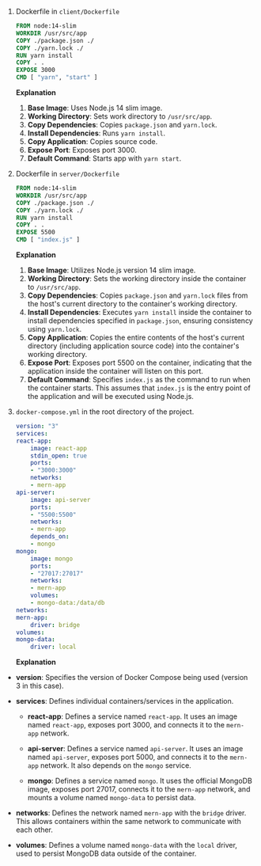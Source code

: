 1. Dockerfile in  ``` client/Dockerfile ```
    ```Dockerfile 
    FROM node:14-slim
    WORKDIR /usr/src/app 
    COPY ./package.json ./ 
    COPY ./yarn.lock ./ 
    RUN yarn install 
    COPY . . 
    EXPOSE 3000 
    CMD [ "yarn", "start" ] 
    ```
    <b>Explanation</b>
    1. **Base Image**: Uses Node.js 14 slim image.
    2. **Working Directory**: Sets work directory to `/usr/src/app`.
    3. **Copy Dependencies**: Copies `package.json` and `yarn.lock`.
    4. **Install Dependencies**: Runs `yarn install`.
    5. **Copy Application**: Copies source code.
    6. **Expose Port**: Exposes port 3000.
    7. **Default Command**: Starts app with `yarn start`.

2. Dockerfile in ``` server/Dockerfile ``` 
    ```Dockerfile 
    FROM node:14-slim
    WORKDIR /usr/src/app
    COPY ./package.json ./
    COPY ./yarn.lock ./
    RUN yarn install
    COPY . .
    EXPOSE 5500
    CMD [ "index.js" ] 
    ```
    <b>Explanation</b>
    1. **Base Image**: Utilizes Node.js version 14 slim image.
    2. **Working Directory**: Sets the working directory inside the container to `/usr/src/app`.
    3. **Copy Dependencies**: Copies `package.json` and `yarn.lock` files from the host's current directory to the container's working directory.
    4. **Install Dependencies**: Executes `yarn install` inside the container to install dependencies specified in `package.json`, ensuring consistency using `yarn.lock`.
    5. **Copy Application**: Copies the entire contents of the host's current directory (including application source code) into the container's working directory.
    6. **Expose Port**: Exposes port 5500 on the container, indicating that the application inside the container will listen on this port.
    7. **Default Command**: Specifies `index.js` as the command to run when the container starts. This assumes that `index.js` is the entry point of the application and will be executed using Node.js.

3. ``` docker-compose.yml ``` in the root directory of the project.
    ```yaml
    version: "3"
    services:
    react-app:
        image: react-app
        stdin_open: true
        ports: 
        - "3000:3000"
        networks:
        - mern-app
    api-server:
        image: api-server
        ports:
        - "5500:5500"
        networks:
        - mern-app
        depends_on:
        - mongo
    mongo:
        image: mongo
        ports:
        - "27017:27017"
        networks:
        - mern-app
        volumes:
        - mongo-data:/data/db
    networks:
    mern-app:
        driver: bridge
    volumes:
    mongo-data:
        driver: local
    ```
    <b>Explanation</b>
  - **version**: Specifies the version of Docker Compose being used (version 3 in this case).
  
  - **services**: Defines individual containers/services in the application.
  
    - **react-app**: Defines a service named `react-app`. It uses an image named `react-app`, exposes port 3000, and connects it to the `mern-app` network.
  
    - **api-server**: Defines a service named `api-server`. It uses an image named `api-server`, exposes port 5000, and connects it to the `mern-app` network. It also depends on the `mongo` service.
  
    - **mongo**: Defines a service named `mongo`. It uses the official MongoDB image, exposes port 27017, connects it to the `mern-app` network, and mounts a volume named `mongo-data` to persist data.
  
  - **networks**: Defines the network named `mern-app` with the `bridge` driver. This allows containers within the same network to communicate with each other.
  
  - **volumes**: Defines a volume named `mongo-data` with the `local` driver, used to persist MongoDB data outside of the container.